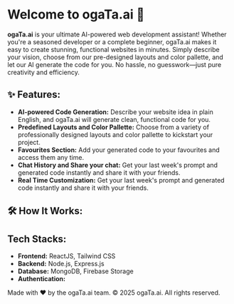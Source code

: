 # Welcome to ogaTa.ai 🚀

**ogaTa.ai** is your ultimate AI-powered web development assistant! Whether you're a seasoned developer or a complete beginner, ogaTa.ai makes it easy to create stunning, functional websites in minutes. Simply describe your vision, choose from our pre-designed layouts and color pallette, and let our AI generate the code for you. No hassle, no guesswork—just pure creativity and efficiency.


## ✨ Features:
- **AI-powered Code Generation:**  Describe your website idea in plain English, and ogaTa.ai will generate clean, functional code for you.
- **Predefined Layouts and Color Pallette:** Choose from a variety of professionally designed layouts and color pallette to kickstart your project.
- **Favourites Section:** Add your generated code to your favourites and access them any time.
- **Chat History and Share your chat:** Get your last week's prompt and generated code instantly and share it with your friends.
- **Real Time Customization:** Get your last week's prompt and generated code instantly and share it with your friends.

## 🛠️ How It Works: 







## Tech Stacks:
- **Frontend:** ReactJS, Tailwind CSS
- **Backend:** Node.js, Express.js
- **Database:** MongoDB, Firebase Storage
- **Authentication:**






Made with ❤️ by the ogaTa.ai team.
© 2025 ogaTa.ai. All rights reserved.
